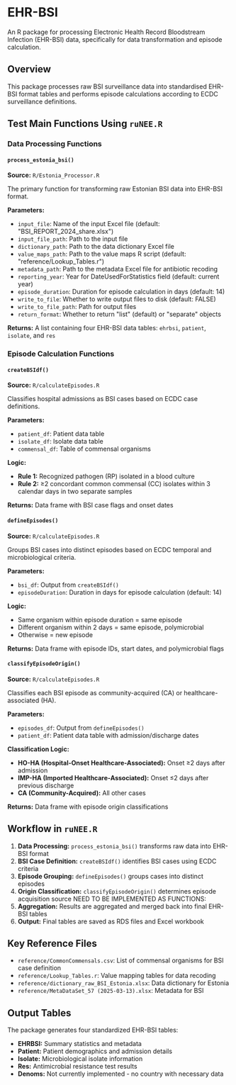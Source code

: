 # EHR-BSI

An R package for processing Electronic Health Record Bloodstream Infection (EHR-BSI) data, specifically for data transformation and episode calculation.

## Overview

This package processes raw BSI surveillance data into standardised EHR-BSI format tables and performs episode calculations according to ECDC surveillance definitions.

## Test Main Functions Using `ruNEE.R`

### Data Processing Functions

#### `process_estonia_bsi()`
**Source:** `R/Estonia_Processor.R`

The primary function for transforming raw Estonian BSI data into EHR-BSI format.

**Parameters:**
- `input_file`: Name of the input Excel file (default: "BSI_REPORT_2024_share.xlsx")
- `input_file_path`: Path to the input file 
- `dictionary_path`: Path to the data dictionary Excel file
- `value_maps_path`: Path to the value maps R script (default: "reference/Lookup_Tables.r")
- `metadata_path`: Path to the metadata Excel file for antibiotic recoding
- `reporting_year`: Year for DateUsedForStatistics field (default: current year)
- `episode_duration`: Duration for episode calculation in days (default: 14)
- `write_to_file`: Whether to write output files to disk (default: FALSE)
- `write_to_file_path`: Path for output files
- `return_format`: Whether to return "list" (default) or "separate" objects

**Returns:** A list containing four EHR-BSI data tables: `ehrbsi`, `patient`, `isolate`, and `res`

### Episode Calculation Functions

#### `createBSIdf()`
**Source:** `R/calculateEpisodes.R`

Classifies hospital admissions as BSI cases based on ECDC case definitions.

**Parameters:**
- `patient_df`: Patient data table
- `isolate_df`: Isolate data table  
- `commensal_df`: Table of commensal organisms

**Logic:**
- **Rule 1:** Recognized pathogen (RP) isolated in a blood culture
- **Rule 2:** ≥2 concordant common commensal (CC) isolates within 3 calendar days in two separate samples

**Returns:** Data frame with BSI case flags and onset dates

#### `defineEpisodes()`
**Source:** `R/calculateEpisodes.R`

Groups BSI cases into distinct episodes based on ECDC temporal and microbiological criteria.

**Parameters:**
- `bsi_df`: Output from `createBSIdf()`
- `episodeDuration`: Duration in days for episode calculation (default: 14)

**Logic:**
- Same organism within episode duration = same episode
- Different organism within 2 days = same episode, polymicrobial
- Otherwise = new episode

**Returns:** Data frame with episode IDs, start dates, and polymicrobial flags

#### `classifyEpisodeOrigin()`
**Source:** `R/calculateEpisodes.R`

Classifies each BSI episode as community-acquired (CA) or healthcare-associated (HA).

**Parameters:**
- `episodes_df`: Output from `defineEpisodes()`
- `patient_df`: Patient data table with admission/discharge dates

**Classification Logic:**
- **HO-HA (Hospital-Onset Healthcare-Associated):** Onset ≥2 days after admission
- **IMP-HA (Imported Healthcare-Associated):** Onset ≤2 days after previous discharge
- **CA (Community-Acquired):** All other cases

**Returns:** Data frame with episode origin classifications


## Workflow in `ruNEE.R`

1. **Data Processing:** `process_estonia_bsi()` transforms raw data into EHR-BSI format
2. **BSI Case Definition:** `createBSIdf()` identifies BSI cases using ECDC criteria
3. **Episode Grouping:** `defineEpisodes()` groups cases into distinct episodes  
4. **Origin Classification:** `classifyEpisodeOrigin()` determines episode acquisition source
NEED TO BE IMPLEMENTED AS FUNCTIONS:
5. **Aggregation:** Results are aggregated and merged back into final EHR-BSI tables
6. **Output:** Final tables are saved as RDS files and Excel workbook

## Key Reference Files

- `reference/CommonCommensals.csv`: List of commensal organisms for BSI case definition
- `reference/Lookup_Tables.r`: Value mapping tables for data recoding
- `reference/dictionary_raw_BSI_Estonia.xlsx`: Data dictionary for Estonia
- `reference/MetaDataSet_57 (2025-03-13).xlsx`: Metadata for BSI

## Output Tables

The package generates four standardized EHR-BSI tables:
- **EHRBSI:** Summary statistics and metadata
- **Patient:** Patient demographics and admission details  
- **Isolate:** Microbiological isolate information
- **Res:** Antimicrobial resistance test results
- **Denoms:** Not currently implemented - no country with necessary data